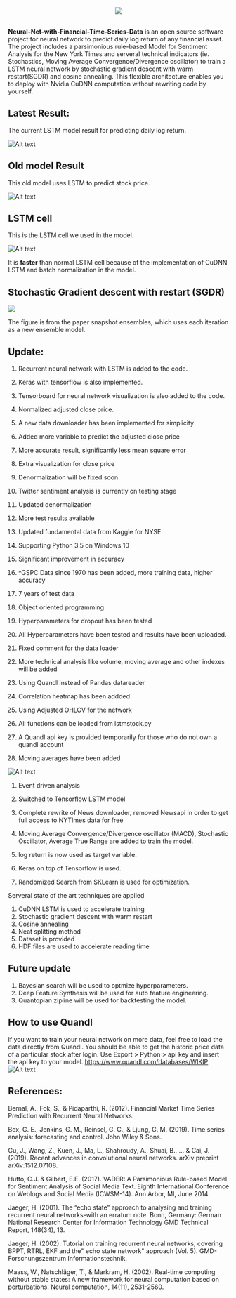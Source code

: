 <div align="center">
  <img src="https://github.com/BenjiKCF/Neural-Network-with-Financial-Time-Series-Data/blob/master/Photos/Logo.png"><br><br>
</div>


**Neural-Net-with-Financial-Time-Series-Data** is an open source software project for neural network to predict daily log return of any financial asset. The project includes a parsimonious rule-based Model for Sentiment Analysis for the New York Times and serveral technical indicators (ie. Stochastics, Moving Average Convergence/Divergence oscillator) to train a LSTM neural network by stochastic gradient descent with warm restart(SGDR) and cosine annealing. This flexible architecture enables you to deploy with Nvidia CuDNN computation without rewriting code by yourself.  


## Latest Result:

The current LSTM model result for predicting daily log return.

![Alt text](https://github.com/BenjiKCF/Neural-Network-with-Financial-Time-Series-Data/blob/master/Photos/Predicted_vs_True_all_last%20300.png)


## Old model Result

This old model uses LSTM to predict stock price.

![Alt text](https://github.com/BenjiKCF/Neural-Network-with-Financial-Time-Series-Data/blob/master/Photos/20170510result.png)


## LSTM cell 

This is the LSTM cell we used in the model.

![Alt text](https://github.com/BenjiKCF/Neural-Network-with-Financial-Time-Series-Data/blob/master/Photos/lstm.png)

It is **faster** than normal LSTM cell because of the implementation of CuDNN LSTM and batch normalization in the model.

## Stochastic Gradient descent with restart (SGDR)

![](https://github.com/BenjiKCF/Neural-Network-with-Financial-Time-Series-Data/blob/master/Photos/SGDR.png)

The figure is from the paper snapshot ensembles, which uses each iteration as a new ensemble model.

## Update:
1. Recurrent neural network with LSTM is added to the code. 
2. Keras with tensorflow is also implemented. 
3. Tensorboard for neural network visualization is also added to the code.

1. Normalized adjusted close price. 
2. A new data downloader has been implemented for simplicity
3. Added more variable to predict the adjusted close price
4. More accurate result, significantly less mean square error
5. Extra visualization for close price
6. Denormalization will be fixed soon
7. Twitter sentiment analysis is currently on testing stage

1. Updated denormalization 
2. More test results available

1. Updated fundamental data from Kaggle for NYSE 

1. Supporting Python 3.5 on Windows 10
2. Significant improvement in accuracy

1. ^GSPC Data since 1970 has been added, more training data, higher accuracy
2. 7 years of test data 
3. Object oriented programming
4. Hyperparameters for dropout has been tested

1. All Hyperparameters have been tested and results have been uploaded.
2. Fixed comment for the data loader
3. More technical analysis like volume, moving average and other indexes will be added

1. Using Quandl instead of Pandas datareader
2. Correlation heatmap has been addded
3. Using Adjusted OHLCV for the network
4. All functions can be loaded from lstmstock.py
5. A Quandl api key is provided temporarily for those who do not own a quandl account
6. Moving averages have been added


![Alt text](https://github.com/BenjiKCF/Neural-Network-with-Financial-Time-Series-Data/blob/master/Photos/Dataframe.png)

1. Event driven analysis
2. Switched to Tensorflow LSTM model
 
1. Complete rewrite of News downloader, removed Newsapi in order to get full access to NYTImes data for free
2. Moving Average Convergence/Divergence oscillator (MACD), Stochastic Oscillator, Average True Range are added to train the model.
3. log return is now used as target variable. 
4. Keras on top of Tensorflow is used.
5. Randomized Search from SKLearn is used for optimization.

Serveral state of the art techniques are applied
1. CuDNN LSTM is used to accelerate training
2. Stochastic gradient descent with warm restart
3. Cosine annealing 
4. Neat splitting method
5. Dataset is provided 
6. HDF files are used to accelerate reading time

## Future update
1. Bayesian search will be used to optmize hyperparameters.
2. Deep Feature Synthesis will be used for auto feature engineering.
3. Quantopian zipline will be used for backtesting the model.


## How to use Quandl
If you want to train your neural network on more data, feel free to load the data directly from Quandl.
You should be able to get the historic price data of a particular stock after login. 
Use Export > Python > api key and insert the api key to your model.
https://www.quandl.com/databases/WIKIP
![Alt text](https://github.com/BenjiKCF/Neural-Network-with-Financial-Time-Series-Data/blob/master/Photos/quandl.png)

## References:
Bernal, A., Fok, S., & Pidaparthi, R. (2012). Financial Market Time Series Prediction with Recurrent Neural Networks.

Box, G. E., Jenkins, G. M., Reinsel, G. C., & Ljung, G. M. (2019). Time series analysis: forecasting and control. John Wiley & Sons.

Gu, J., Wang, Z., Kuen, J., Ma, L., Shahroudy, A., Shuai, B., ... & Cai, J. (2019). Recent advances in convolutional neural networks. arXiv preprint arXiv:1512.07108.

Hutto, C.J. & Gilbert, E.E. (2017). VADER: A Parsimonious Rule-based Model for Sentiment Analysis of Social Media Text. Eighth International Conference on Weblogs and Social Media (ICWSM-14). Ann Arbor, MI, June 2014.

Jaeger, H. (2001). The “echo state” approach to analysing and training recurrent neural networks-with an erratum note. Bonn, Germany: German National Research Center for Information Technology GMD Technical Report, 148(34), 13.

Jaeger, H. (2002). Tutorial on training recurrent neural networks, covering BPPT, RTRL, EKF and the" echo state network" approach (Vol. 5). GMD-Forschungszentrum Informationstechnik.

Maass, W., Natschläger, T., & Markram, H. (2002). Real-time computing without stable states: A new framework for neural computation based on perturbations. Neural computation, 14(11), 2531-2560.
